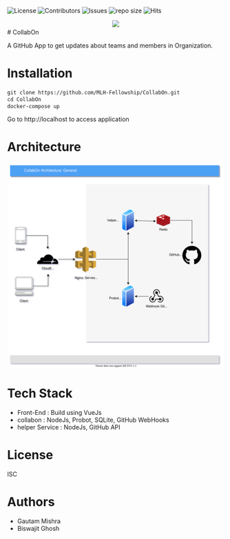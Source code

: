 
![License](https://img.shields.io/badge/License-ISC-yellowgreen)
![Contributors](https://img.shields.io/github/contributors/MLH-Fellowship/CollabOn)
![Issues](https://img.shields.io/github/issues/MLH-Fellowship/CollabOn?style=flat-square)
![repo size](https://img.shields.io/github/repo-size/MLH-Fellowship/CollabOn)
![Hits](https://hits.seeyoufarm.com/api/count/incr/badge.svg?url=https%3A%2F%2Fgithub.com%2FMLH-Fellowship%2FCollabOn)
<div style="text-align:center"><img src="https://i.imgur.com/SzqHmX0.png" /></div> 
# CollabOn

A GitHub App to get updates about teams and members in Organization.

# Installation

```
git clone https://github.com/MLH-Fellowship/CollabOn.git
cd CollabOn
docker-compose up
```
Go to http://localhost to access application

# Architecture  

![CollabOn Architecture](CollabOn.svg "CollabOn Architecture")

# Tech Stack

- Front-End : Build using VueJs
- collabon : NodeJs, Probot, SQLite, GitHub WebHooks
- helper Service : NodeJs, GitHub API

# License
ISC

# Authors

- Gautam Mishra
- Biswajit Ghosh